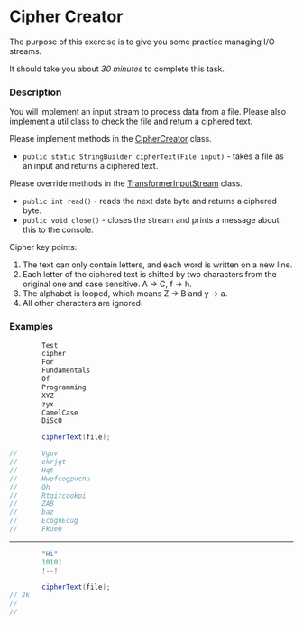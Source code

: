# Cipher Creator

The purpose of this exercise is to give you some practice managing I/O streams.

It should take you about _30 minutes_ to complete this task.

### Description

You will implement an input stream to process data from a file. Please also implement a util class to check the file and
return a ciphered text.

Please implement methods in the [CipherCreator](src/main/java/com/epam/autotasks/CipherCreator.java) class.

- `public static StringBuilder cipherText(File input)` - takes a file as an input and returns a ciphered text.

Please override methods in the [TransformerInputStream](src/main/java/com/epam/autotasks/TransformerInputStream.java) class.

- `public int read()` - reads the next data byte and returns a ciphered byte.
- `public void close()` - closes the stream and prints a message about this to the console.

Cipher key points:

1. The text can only contain letters, and each word is written on a new line.
2. Each letter of the ciphered text is shifted by two characters from the original one and case sensitive. A -> C, f -> h.
3. The alphabet is looped, which means Z -> B and y -> a.
4. All other characters are ignored.

### Examples

```java
        Test
        cipher
        For
        Fundamentals
        Of
        Programming
        XYZ
        zyx
        CamelCase
        DiScO

        cipherText(file);

//      Vguv
//      ekrjgt
//      Hqt
//      Hwpfcogpvcnu
//      Qh
//      Rtqitcookpi
//      ZAB
//      baz
//      EcognEcug
//      FkUeQ
```

---

```java
        "Hi"
        10101
        !--!

        cipherText(file);
// Jk
//
//
```
